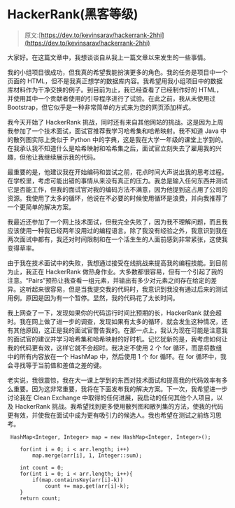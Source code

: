 # HackerRank(黑客等级)

> 原文:[https://dev.to/kevinsarav/hackerrank-2hhi](https://dev.to/kevinsarav/hackerrank-2hhi)

大家好。在这篇文章中，我想谈谈自从我上一篇文章以来发生的一些事情。

我的小组项目很成功，但我真的希望我能扮演更多的角色。我的任务是项目中一个页面的 HTML，但不是我真正想学的数据库内容。我希望用我小组项目中的数据库材料作为干净交换的例子。到目前为止，我已经查看了已经制作好的 HTML，并使用其中一个贡献者使用的引导程序进行了试验。在此之前，我从未使用过 Bootstrap，但它似乎是一种非常简单的方式来为您的网页添加样式。

我今天开始了 HackerRank 挑战，同时还有来自其他网站的挑战。这是因为上周我参加了一个技术面试，面试官推荐我学习哈希集和哈希映射。我不知道 Java 中的散列图实际上类似于 Python 中的字典，这是我在大学一年级的课堂上学到的。在我承认我不知道什么是哈希映射和哈希集之后，面试官立刻失去了雇用我的兴趣，但他让我继续展示我的代码。

最重要的是，他建议我在开始编码和尝试之前，花点时间大声说出我的思考过程。在学校里，考虑可能出错的事情从来没有真正的压力。我总是输入任何东西并测试它是否能工作，但我的面试官对我的编码方法不满意，因为他提到这占用了公司的资源。我使用了太多的循环，他说在不必要的时候使用循环是浪费，并向我推荐了一个更简单的解决方案。

我最近还参加了一个网上技术面试，但我完全失败了，因为我不理解问题，而且我应该使用一种我已经两年没用过的编程语言。除了我没有经验之外，我意识到我在两次面试中都有，我还对时间限制和在一个活生生的人面前感到非常紧张，这使我变得草率。

由于我在技术面试中的失败，我想通过接受在线挑战来提高我的编程技能。到目前为止，我正在 HackerRank 做热身作业。大多数都很容易，但有一个引起了我的注意。“Pairs”预热让我查看一组元素，并输出有多少对元素之间存在给定的差异。这听起来很容易，但是当我提交我的代码时，我意识到我没有通过后来的测试用例。原因是因为有一个暂停。显然，我的代码花了太长时间。

我上网查了一下，发现如果你的代码运行时间比预期的长，HackerRank 就会超时。我在网上做了进一步的调查，发现如果有太多的循环，就会发生这种情况，还有其他原因，这正是我的面试官警告我的。在那一点上，我认为现在可能是注意我的面试官的建议并学习哈希集和哈希映射的好时机。记忆犹新的是，我考虑如何让我的代码更有效，这样它就不会超时。我决定不使用 2 个 for 循环，而是将数组中的所有内容放在一个 HashMap 中，然后使用 1 个 for 循环。在 for 循环中，我会寻找等于当前值和差值之差的键。

老实说，我很震惊，我在大一课上学到的东西对技术面试和提高我的代码效率有多么重要。因为这非常重要，我将在下面发布我的解决方案。下一次，我希望进一步讨论我在 Clean Exchange 中取得的任何进展，我启动的任何其他个人项目，以及 HackerRank 挑战。我希望找到更多使用散列图和散列集的方法，使我的代码更有效，并使我在面试中成为更有吸引力的候选人。我也希望在测试之前练习思考。

```
 HashMap<Integer, Integer> map = new HashMap<Integer, Integer>();

    for(int i = 0; i < arr.length; i++)
        map.merge(arr[i], 1, Integer::sum);

    int count = 0;
    for(int i = 0; i < arr.length; i++){
        if(map.containsKey(arr[i]-k))
            count += map.get(arr[i]-k);
    }
    return count; 
```
